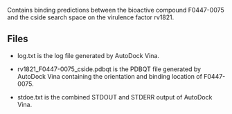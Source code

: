 Contains binding predictions between the bioactive compound F0447-0075 and the cside search space on the virulence factor rv1821.

## Files

- log.txt is the log file generated by AutoDock Vina.

- rv1821_F0447-0075_cside.pdbqt is the PDBQT file generated by AutoDock Vina containing the orientation and binding location of F0447-0075.

- stdoe.txt is the combined STDOUT and STDERR output of AutoDock Vina.

